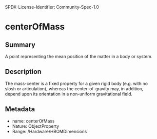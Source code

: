 SPDX-License-Identifier: Community-Spec-1.0

# centerOfMass

## Summary

A point representing the mean position of the matter in a body or system.

## Description

The mass-center is a fixed property for a given rigid body (e.g. with no slosh or articulation), whereas the center-of-gravity may, in addition, depend upon its orientation in a non-uniform gravitational field.

## Metadata

- name: centerOfMass
- Nature: ObjectProperty
- Range: /Hardware/HBOMDimensions
